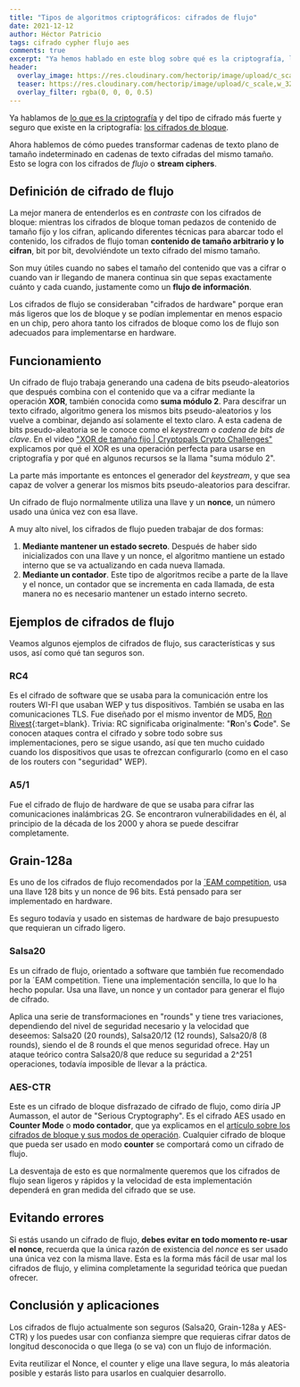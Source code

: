 ```yaml
---
title: "Tipos de algoritmos criptográficos: cifrados de flujo"
date: 2021-12-12
author: Héctor Patricio
tags: cifrado cypher flujo aes
comments: true
excerpt: "Ya hemos hablado en este blog sobre qué es la criptografía, los cifrados de bloque y ahora ha llegado la hora de hablar de cifrados de flujo. Veamos qué son y para qué sirven."
header:
  overlay_image: https://res.cloudinary.com/hectorip/image/upload/c_scale,w_1120/v1639633812/solen-feyissa-IfWFKG3FXE4-unsplash_dvnbjc.jpg
  teaser: https://res.cloudinary.com/hectorip/image/upload/c_scale,w_320/v1639633812/solen-feyissa-IfWFKG3FXE4-unsplash_dvnbjc.jpg
  overlay_filter: rgba(0, 0, 0, 0.5)
---
```


Ya hablamos de [lo que es la criptografía](/2019/11/12/criptografia-basica-para-programadores-que-es-la-criptografia.html) y del tipo de cifrado más fuerte y seguro que existe en la criptografía: [los cifrados de bloque](/2020/12/03/tipos-de-algoritmos-criptograficos.html).

Ahora hablemos de cómo puedes transformar cadenas de texto plano de tamaño indeterminado en cadenas de texto cifradas del mismo tamaño. Esto se logra con los cifrados de _flujo_ o **stream ciphers**.

## Definición de cifrado de flujo

La mejor manera de entenderlos es en _contraste_ con los cifrados de bloque: mientras los cifrados de bloque toman pedazos de contenido de tamaño fijo y los cifran, aplicando diferentes técnicas para abarcar todo el contenido, los cifrados de flujo toman **contenido de tamaño arbitrario y lo cifran**, bit por bit, devolviéndote un texto cifrado del mismo tamaño.

Son muy útiles cuando no sabes el tamaño del contenido que vas a cifrar o cuando van ir llegando de manera continua sin que sepas exactamente cuánto y cada cuando, justamente como un **flujo de información**.

Los cifrados de flujo se consideraban "cifrados de hardware" porque eran más ligeros que los de bloque y se podían implementar en menos espacio en un chip, pero ahora tanto los cifrados de bloque como los de flujo son adecuados para implementarse en hardware.

## Funcionamiento

Un cifrado de flujo trabaja generando una cadena de bits pseudo-aleatorios que después combina con el contenido que va a cifrar mediante la operación **XOR**, también conocida como **suma módulo 2**. Para descifrar un texto cifrado, algoritmo genera los mismos bits pseudo-aleatorios y los vuelve a combinar, dejando así solamente el texto claro. A esta cadena de bits pseudo-aleatoria se le conoce como el _keystream_ o _cadena de bits de clave_. En el video ["XOR de tamaño fijo | Cryptopals Crypto Challenges"](https://youtu.be/74MYHpGzRR8) explicamos por qué el XOR es una operación perfecta para usarse en criptografía y por qué en algunos recursos se la llama "suma módulo 2".


La parte más importante es entonces el generador del _keystream_, y que sea capaz de volver a generar los mismos bits pseudo-aleatorios para descifrar.

Un cifrado de flujo normalmente utiliza una llave y un **nonce**, un número usado una única vez con esa llave.

A muy alto nivel, los cifrados de flujo pueden trabajar de dos formas:

1. **Mediante mantener un estado secreto**. Después de haber sido inicializados con una llave y un nonce, el algoritmo mantiene un estado interno que se va actualizando en cada nueva llamada.
2. **Mediante un contador**. Este tipo de algoritmos recibe a parte de la llave y el nonce, un contador que se incrementa en cada llamada, de esta manera no es necesario mantener un estado interno secreto.

## Ejemplos de cifrados de flujo

Veamos algunos ejemplos de cifrados de flujo, sus características y sus usos, así como qué tan seguros son.

### RC4

Es el cifrado de software que se usaba para la comunicación entre los routers WI-FI que usaban WEP y tus dispositivos. También se usaba en las comunicaciones TLS. Fue diseñado por el mismo inventor de MD5, [Ron Rivest](https://people.csail.mit.edu/rivest/){:target=blank}. Trivia: RC significaba originalmente: "**R**on's **C**ode". Se conocen ataques contra el cifrado y sobre todo sobre sus implementaciones, pero se sigue usando, así que ten mucho cuidado cuando los dispositivos que usas te ofrezcan configurarlo (como en el caso de los routers con "seguridad" WEP).

### A5/1

Fue el cifrado de flujo de hardware de que se usaba para cifrar las comunicaciones inalámbricas 2G. Se encontraron vulnerabilidades en él, al principio de la década de los 2000 y ahora se puede descifrar completamente.

## Grain-128a

Es uno de los cifrados de flujo recomendados por la [´EAM competition](http://www.ecrypt.eu.org/stream/project.html),
usa una llave 128 bits y un nonce de 96 bits. Está pensado para ser implementado en hardware.

Es seguro todavía y usado en sistemas de hardware de bajo presupuesto que requieran un cifrado ligero.
### Salsa20

Es un cifrado de flujo, orientado a software que también fue recomendado por la ´EAM competition. Tiene una implementación sencilla, lo que lo ha hecho popular. Usa una llave, un nonce y un contador para generar el flujo de cifrado.

Aplica una serie de transformaciones en "rounds" y tiene tres variaciones, dependiendo del nivel de seguridad necesario y la velocidad que deseemos: Salsa20 (20 rounds), Salsa20/12 (12 rounds), Salsa20/8 (8 rounds), siendo el de 8 rounds el que menos seguridad  ofrece. Hay un ataque teórico contra Salsa20/8 que reduce su seguridad a 2^251 operaciones, todavía imposible de llevar a la práctica.

### AES-CTR

Este es un cifrado de bloque disfrazado de cifrado de flujo, como diría JP Aumasson, el autor de "Serious Cryptography". Es el cifrado AES usado en **Counter Mode** o **modo contador**, que ya explicamos en el [artículo sobre los cifrados de bloque y sus modos de operación](/2020/12/03/tipos-de-algoritmos-criptograficos.html). Cualquier cifrado de bloque que pueda ser usado en modo **counter** se comportará como un cifrado de flujo.

La desventaja de esto es que normalmente queremos que los cifrados de flujo sean ligeros y rápidos y la velocidad de esta implementación dependerá en gran medida del cifrado que se use.

## Evitando errores

Si estás usando un cifrado de flujo, **debes evitar en todo momento re-usar el nonce**, recuerda que la única razón de existencia del _nonce_ es ser usado una única vez con la misma llave. Esta es la forma más fácil de usar mal los cifrados de flujo, y elimina completamente la seguridad teórica que puedan ofrecer.

## Conclusión y aplicaciones

Los cifrados de flujo actualmente son seguros (Salsa20, Grain-128a y  AES-CTR) y los puedes usar con confianza siempre que requieras cifrar datos de longitud desconocida o que llega (o se va) con un flujo de información.

Evita reutilizar el Nonce, el counter y elige una llave segura, lo más aleatoria posible y estarás listo para usarlos en cualquier desarrollo.